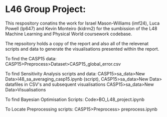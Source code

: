 # L46 Group Project:

This respository conatins the work for Israel Mason-Williams (imf24), Luca Powell (lp647) and Kevin Monteiro (kidrm2) for the sumbission of the L48 Machine Learning and Physical World coursework codebase. 

The repsoitory holds a copy of the report and also all of the relevenat scripts and data to generate the visualisations presented within the report.

To find the CASP15 data: CASP15>Preprocess>Dataset>CASP15_global_error.csv

To find Sensitivity Analysis scripts and data: CASP15>sa_data>New Data>l48_sa_averaging_casp15.ipynb (script), CASP15>sa_data>New Data> datafiles in CSV's and subsequent visualisations CASP15>sa_data>New Data>Visualisations

To find Bayesian Optimisation Scripts: Code>BO_L48_project.ipynb

To Locate Preprocessing scripts: CASP15>Preprocess> preprocess.ipynb
